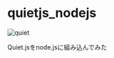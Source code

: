 # quietjs_nodejs

![quiet](https://github.com/yasutakatou/quietjs_nodejs/blob/pic/nodejs.gif)

Quiet.jsをnode.jsに組み込んでみた
